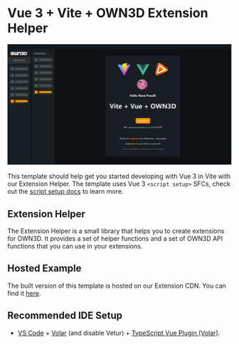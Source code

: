 # Vue 3 + Vite + OWN3D Extension Helper

![Extension Example](extensions-example.png)

This template should help get you started developing with Vue 3 in Vite with our Extension Helper. The template uses Vue 3 `<script setup>` SFCs, check out the [script setup docs](https://v3.vuejs.org/api/sfc-script-setup.html#sfc-script-setup) to learn more.

## Extension Helper

The Extension Helper is a small library that helps you to create extensions for OWN3D. It provides a set of helper functions and a set of OWN3D API functions that you can use in your extensions.

## Hosted Example

The built version of this template is hosted on our Extension CDN. You can find it [here](https://81540cfe-ef92-459a-8f95-c035bc0b3be3.ext-own3d.tv/0.0.0/index.html).

## Recommended IDE Setup

- [VS Code](https://code.visualstudio.com/) + [Volar](https://marketplace.visualstudio.com/items?itemName=Vue.volar) (and disable Vetur) + [TypeScript Vue Plugin (Volar)](https://marketplace.visualstudio.com/items?itemName=Vue.vscode-typescript-vue-plugin).

